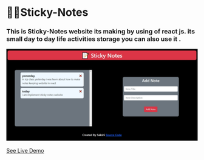 # ✍🏻Sticky-Notes

### This is Sticky-Notes website its making by using of react js. its small  day to day life activities storage you can also use it .

![Live Preview](./public/Screenshot/sticky-notes.jpg)

[See Live Demo](https://store-notes-app.netlify.app)